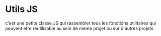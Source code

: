 # Utils JS

c'est une petite classe JS qui rassembler tous les fonctions utilitaires qui peuvent etre réutilisable au sein de meme projet ou sur d'autres projets
